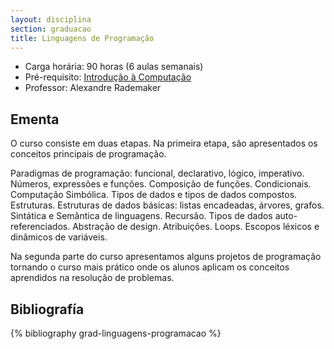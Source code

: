 ```yaml
---
layout: disciplina
section: graduacao
title: Linguagens de Programação
---
```


- Carga horária:  90 horas (6 aulas semanais)
- Pré-requisito: [Introdução à Computação](introducao-computacao.html)
- Professor: Alexandre Rademaker

## Ementa 

O curso consiste em duas etapas. Na primeira etapa, são apresentados
os conceitos principais de programação. 

Paradigmas de programação: funcional, declarativo, lógico,
imperativo. Números, expressões e funções. Composição de
funções. Condicionais. Computação Simbólica. Tipos de dados e tipos de
dados compostos. Estruturas. Estruturas de dados básicas: listas
encadeadas, árvores, grafos. Sintática e Semântica de
linguagens. Recursão. Tipos de dados auto-referenciados. Abstração de
design. Atribuições. Loops. Escopos léxicos e dinâmicos de variáveis.

Na segunda parte do curso apresentamos alguns projetos de programação
tornando o curso mais prático onde os alunos aplicam os conceitos
aprendidos na resolução de problemas.

## Bibliografía

{% bibliography grad-linguagens-programacao %}

